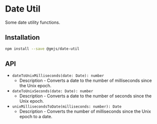 # Date Util

Some date utility functions.

## Installation

```bash
npm install --save @gmjs/date-util
```

## API

- `dateToUnixMilliseconds(date: Date): number`
  - Description - Converts a date to the number of milliseconds since the Unix epoch.
- `dateToUnixSeconds(date: Date): number`
  - Description - Converts a date to the number of seconds since the Unix epoch.
- `unixMillisecondsToDate(milliseconds: number): Date`
  - Description - Converts the number of milliseconds since the Unix epoch to a date.
